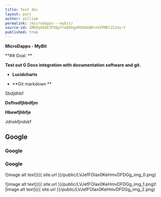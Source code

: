 ```yaml
---
title: Test doc
layout: post
author: william
permalink: /microdapps---mybit/
source-id: 1MEOyUE6EJP3QpTrwEDVgoMtDUkQWrvV3PMDlJI2nw-Y
published: true
---
```

**MicroDapps - MyBit**

**## Goal: **

**Test out G Docs integration with documentation software and git.**

* **Lucidcharts**

* **Git markdown **

Sbdjdhbf

**Dsfhsdfjhbdfjm**

**Hbewfjhbfje**

Jdnskfjndskf

<!-- fkdjsbfdsj -->

## Google

### Google

### Google

![image alt text]({{ site.url }}/public/LVJefFOIax0KeHmvDFDGg_img_0.png)

![image alt text]({{ site.url }}/public/LVJefFOIax0KeHmvDFDGg_img_1.png)![image alt text]({{ site.url }}/public/LVJefFOIax0KeHmvDFDGg_img_2.png)

